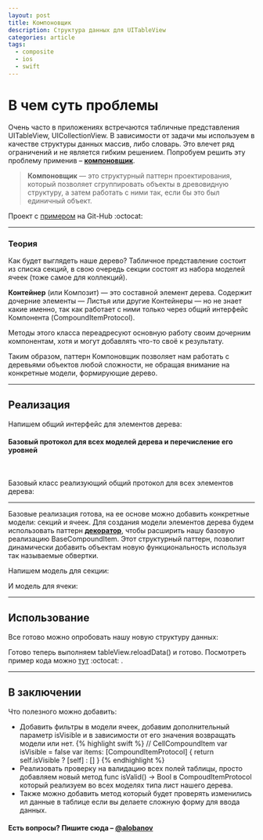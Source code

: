 ```yaml
---
layout: post
title: Компоновщик
description: Структура данных для UITableView
categories: article
tags:
  - composite
  - ios
  - swift
---
```


# В чем суть проблемы

Очень часто в приложениях встречаются табличные представления <span class="wordcode">UITableView</span>, <span class="wordcode">UICollectionView</span>. В зависимости от задачи мы используем в качестве структуры данных массив, либо словарь. Это влечет ряд ограничений и не является гибким решением. Попробуем решить эту проблему применив – [**компоновщик**][1].

> **Компоновщик** — это структурный паттерн проектирования, который позволяет сгруппировать объекты в древовидную структуру, а затем работать с ними так, если бы это был единичный объект.

Проект с [примером][3] на Git-Hub :octocat:

---

### Теория

Как будет выглядеть наше дерево? Табличное представление состоит из списка <span class="wordcode">секций</span>, в свою очередь секции состоят из набора <span class="wordcode">моделей</span> ячеек (тоже самое для коллекций). 

**Контейнер** (или Композит) — это составной элемент дерева. Содержит дочерние элементы — Листья или другие Контейнеры — но не знает какие именно, так как работает с ними только через общий интерфейс Компонента (<span class="wordcode">CompoundItemProtocol</span>).

Методы этого класса переадресуют основную работу своим дочерним компонентам, хотя и могут добавлять что-то своё к результату.

Таким образом, паттерн Компоновщик позволяет нам работать с деревьями объектов любой сложности, не обращая внимание на конкретные модели, формирующие дерево.

---

## Реализация

Напишем общий интерфейс для элементов дерева:

<script src="https://gist.github.com/alobanov/67bb633143ab5340328be8e9814c27e0.js"></script>

#### Базовый протокол для всех моделей дерева и перечисление его уровней

<br/>

Базовый класс реализующий общий протокол для всех элементов дерева:

<script src="https://gist.github.com/alobanov/6858458b24cadc7f7dce6ea6106e2222.js"></script>

---

Базовые реализация готова, на ее основе можно добавить конкретные модели: <span class="wordcode">секций</span> и <span class="wordcode">ячеек</span>. Для создания модели элементов дерева будем использовать паттерн [**декоратор**][2], чтобы расширить нашу базовую реализацию <span class="wordcode">BaseCompoundItem</span>. Этот структурный паттерн, позволит динамически добавить объектам новую функциональность используя так называемые обвертки.

Напишем модель для <span class="wordcode">секции</span>:

<script src="https://gist.github.com/alobanov/90c513a5c906937f5959084f1c02e6f7.js"></script>

И модель для <span class="wordcode">ячеки</span>:

<script src="https://gist.github.com/alobanov/11e1e95eba62aa4e70857fcebe0d96ca.js"></script>

---

## Использование

Все готово можно опробовать нашу новую структуру данных:

<script src="https://gist.github.com/alobanov/a2c1880e5e52d0cfcd0b17d9edcfe8e4.js"></script>

Готово теперь выполняем <span class="wordcode">tableView.reloadData()</span> и готово. Посмотреть пример кода можно [тут][3] :octocat: .

---

## В заключении

Что полезного можно добавить:

* Добавить фильтры в модели ячеек, добавим дополнительный параметр <span class="wordcode">isVisible</span> и в зависимости от его значения возвращать модели или нет. 
{% highlight swift %}
// CellCompoundItem
var isVisible = false
var items: [CompoundItemProtocol] {
    return self.isVisible ? [self] : []
}
{% endhighlight %}
* Реализовать проверку на валидацию всех полей таблицы, просто добавляем новый метод <span class="wordcode">func isValid() -> Bool</span> в <span class="wordcode">CompoudItemProtocol</span> который реализуем во всех моделях типа лист нашего дерева.
* Также можно добавить метод который будет проверять изменились ил данные в таблице если вы делаете сложную форму для ввода данных.
 
#### Есть вопросы? Пишите сюда – [@alobanov](https://twitter.com/alobanov)

[1]: https://ru.wikipedia.org/wiki/%D0%9A%D0%BE%D0%BC%D0%BF%D0%BE%D0%BD%D0%BE%D0%B2%D1%89%D0%B8%D0%BA
[2]: https://ru.wikipedia.org/wiki/%D0%94%D0%B5%D0%BA%D0%BE%D1%80%D0%B0%D1%82%D0%BE%D1%80_(%D1%88%D0%B0%D0%B1%D0%BB%D0%BE%D0%BD_%D0%BF%D1%80%D0%BE%D0%B5%D0%BA%D1%82%D0%B8%D1%80%D0%BE%D0%B2%D0%B0%D0%BD%D0%B8%D1%8F)
[3]: https://github.com/alobanov/ExampleArticleComposite

[image-1]: /images/compositeTableView.png
